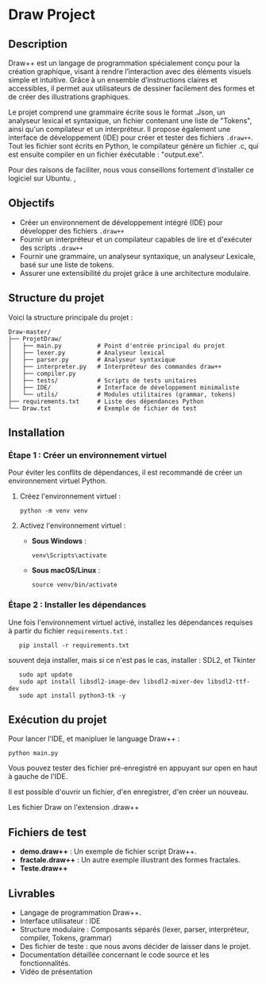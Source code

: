# Draw Project

## Description
Draw++ est un langage de programmation spécialement conçu pour la création
graphique, visant à rendre l’interaction avec des éléments visuels simple et intuitive.
Grâce à un ensemble d’instructions claires et accessibles, il permet aux utilisateurs de
dessiner facilement des formes et de créer des illustrations graphiques.

Le projet comprend une grammaire écrite sous le format .Json, un analyseur lexical et syntaxique, un fichier contenant une liste de "Tokens", ainsi qu'un compilateur et un interpréteur. Il propose également une interface de développement (IDE) pour créer et tester des fichiers `.draw++`. Tout les fichier sont écrits en Python, le compilateur génère un fichier .c, qui est ensuite compiler en un fichier éxécutable : "output.exe".

Pour des raisons de faciliter, nous vous conseillons fortement d'installer ce logiciel sur Ubuntu.
,

## Objectifs 

- Créer un environnement de développement intégré (IDE) pour développer des fichiers `.draw++`
- Fournir un interpréteur et un compilateur capables de lire et d'exécuter des scripts `.draw++`
- Fournir une grammaire, un analyseur syntaxique, un analyseur Lexicale, basé sur une liste de tokens.
- Assurer une extensibilité du projet grâce à une architecture modulaire.
  
## Structure du projet
Voici la structure principale du projet :

```
Draw-master/
├── ProjetDraw/
│   ├── main.py          # Point d'entrée principal du projet
│   ├── lexer.py         # Analyseur lexical
│   ├── parser.py        # Analyseur syntaxique
│   ├── interpreter.py   # Interpréteur des commandes draw++
│   ├── compiler.py
│   ├── tests/           # Scripts de tests unitaires
│   ├── IDE/             # Interface de développement minimaliste
│   └── utils/           # Modules utilitaires (grammar, tokens)
├── requirements.txt     # Liste des dépendances Python
└── Draw.txt             # Exemple de fichier de test
```

## Installation
### Étape 1 : Créer un environnement virtuel
Pour éviter les conflits de dépendances, il est recommandé de créer un environnement virtuel Python.

1. Créez l'environnement virtuel :
   ```
   python -m venv venv
   ```

2. Activez l'environnement virtuel :
   - **Sous Windows** :
     ```
     venv\Scripts\activate
     ```
   - **Sous macOS/Linux** :
     ```
     source venv/bin/activate
     ```

### Étape 2 : Installer les dépendances
Une fois l'environnement virtuel activé, installez les dépendances requises à partir du fichier `requirements.txt` :
```
   pip install -r requirements.txt
```
souvent deja installer, mais si ce n'est pas le cas, installer : SDL2, et Tkinter
```
   sudo apt update
   sudo apt install libsdl2-image-dev libsdl2-mixer-dev libsdl2-ttf-dev
   sudo apt install python3-tk -y
```

## Exécution du projet
Pour lancer l'IDE, et manipluer le language Draw++ :
```
python main.py
```
Vous pouvez tester des fichier pré-enregistré en appuyant sur open en haut à gauche de l'IDE.

Il est possible d'ouvrir un fichier, d'en enregistrer, d'en créer un nouveau.

Les fichier Draw on l'extension .draw++

## Fichiers de test
- **demo.draw++** : Un exemple de fichier script Draw++.
- **fractale.draw++** : Un autre exemple illustrant des formes fractales.
- **Teste.draw++**

## Livrables
- Langage de programmation Draw++.
- Interface utilisateur : IDE 
- Structure modulaire : Composants séparés (lexer, parser, interpréteur, compiler, Tokens, grammar)
- Des fichier de teste : que nous avons décider de laisser dans le projet.
- Documentation détaillée concernant le code source et les fonctionnalités.
- Vidéo de présentation 

